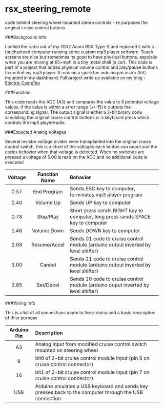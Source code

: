 rsx_steering_remote
===================

code behind steering wheel mounted stereo controls - re purposes the original cruise control buttons

###Background Info

I pulled the radio out of my 2002 Acura RSX Type-S and replaced it with a touchscreen computer running some custom mp3 player software. Touch screens are nice but sometimes its good to have physical buttons, espcially when you are moving at 65+mph in a tiny metal shell (a car). This code is part of a project that added physical volume control and play/pause buttons to control my mp3 player. It runs on a sparkfun arduino pro micro (5V) mounted in my dashboard. Full project write up available on my blog - [Electric Campfire](http://electriccampfire.info/2014/06/12/steering-wheel-stereo-controls/)

###Function

This code reads the ADC (A3) and compares the value to 6 potential voltage values, if the value is within a error range (+/-15) it outputs the corresponding signal. The output signal is either a 2-bit binary code simulating the original cruise control buttons or a keyboard press which controls the mp3 player/radio.

###Expected Analog Voltages

Several resistor voltage divider were transplanted into the original cruise control switch, this is a chart of the voltages each button can ouput and the codes behavior when that voltage is detected. When no switches are pressed a voltage of 5.00 is read on the ADC and no additional code is executed

| Voltage | Function Name | Behavior |
|:-------:|:-------------:|:---------|
| 0.57 | End Program | Sends ESC key to computer, terminates mp3 player program |
| 0.40 | Volume Up | Sends UP key to computer |
| 0.78 | Skip/Play | Short press sends RIGHT key to computer, long press sends SPACE key to computer |
| 1.46 | Volume Down | Sends DOWN key to computer |
| 2.08 | Resume/Accel | Sends 01 code to cruise control module (arduino output inverted by level shifter) |
| 3.00 | Cancel | Sends 11 code to cruise control module (arduino output inverted by level shifter) |
| 3.85 | Set/Decel | Sends 10 code to cruise control module (arduino ouput inverted by level shifter) |

###Wiring Info

This is a list of all connections made to the arduino and a basic description of thier purpose

| Arduino Pin | Description |
|:-----------:|:------------|
| A3 | Analog input from modified cruise control switch mounted on steering wheel |
| 8 | bit0 of 2-bit cruise control module input (pin 6 on cruise control connector) |
| 16 | bit1 of 2-bit cruise control module input (pin 7 on cruise control connector) |
| USB | Arduino emulates a USB keyboard and sends key presses back to the computer through the USB connection |
